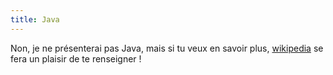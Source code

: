 ```yaml
---
title: Java
---
```


Non, je ne présenterai pas Java, mais si tu veux en savoir
plus, [wikipedia](https://fr.wikipedia.org/wiki/Java_(langage)) se fera un plaisir de te renseigner !
